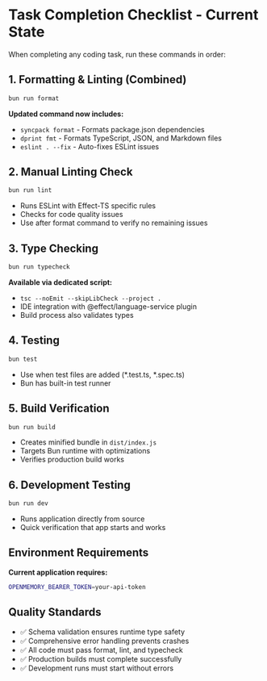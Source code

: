 # Task Completion Checklist - Current State

When completing any coding task, run these commands in order:

## 1. Formatting & Linting (Combined)

```bash
bun run format
```

**Updated command now includes:**
- `syncpack format` - Formats package.json dependencies
- `dprint fmt` - Formats TypeScript, JSON, and Markdown files  
- `eslint . --fix` - Auto-fixes ESLint issues

## 2. Manual Linting Check

```bash
bun run lint
```

- Runs ESLint with Effect-TS specific rules
- Checks for code quality issues
- Use after format command to verify no remaining issues

## 3. Type Checking

```bash
bun run typecheck
```

**Available via dedicated script:**
- `tsc --noEmit --skipLibCheck --project .`
- IDE integration with @effect/language-service plugin
- Build process also validates types

## 4. Testing

```bash
bun test
```

- Use when test files are added (*.test.ts, *.spec.ts)
- Bun has built-in test runner

## 5. Build Verification

```bash
bun run build
```

- Creates minified bundle in `dist/index.js`
- Targets Bun runtime with optimizations
- Verifies production build works

## 6. Development Testing

```bash
bun run dev
```

- Runs application directly from source
- Quick verification that app starts and works

## Environment Requirements

**Current application requires:**
```bash
OPENMEMORY_BEARER_TOKEN=your-api-token
```

## Quality Standards

- ✅ Schema validation ensures runtime type safety
- ✅ Comprehensive error handling prevents crashes  
- ✅ All code must pass format, lint, and typecheck
- ✅ Production builds must complete successfully
- ✅ Development runs must start without errors